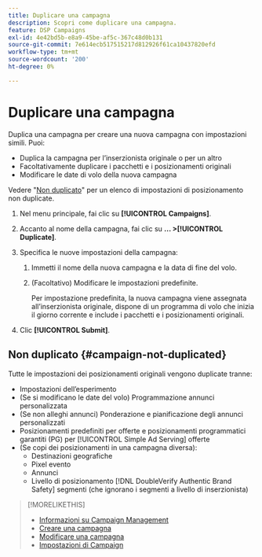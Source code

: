 ```yaml
---
title: Duplicare una campagna
description: Scopri come duplicare una campagna.
feature: DSP Campaigns
exl-id: 4e42bd5b-e8a9-45be-af5c-367c48d0b131
source-git-commit: 7e614ecb517515217d812926f61ca10437820efd
workflow-type: tm+mt
source-wordcount: '200'
ht-degree: 0%

---
```


# Duplicare una campagna

<!-- Some placements don't have this option. Clarify which placement types aren't eligible -- is it PG placements, or all placements using private inventory? And anything else? -->

Duplica una campagna per creare una nuova campagna con impostazioni simili. Puoi:

* Duplica la campagna per l’inserzionista originale o per un altro
* Facoltativamente duplicare i pacchetti e i posizionamenti originali
* Modificare le date di volo della nuova campagna

Vedere &quot;[Non duplicato](#campaign-not-duplicated)&quot; per un elenco di impostazioni di posizionamento non duplicate.

1. Nel menu principale, fai clic su **[!UICONTROL Campaigns]**.

1. Accanto al nome della campagna, fai clic su **... >[!UICONTROL Duplicate]**.

1. Specifica le nuove impostazioni della campagna:

   1. Immetti il nome della nuova campagna e la data di fine del volo.

   1. (Facoltativo) Modificare le impostazioni predefinite.

      Per impostazione predefinita, la nuova campagna viene assegnata all’inserzionista originale, dispone di un programma di volo che inizia il giorno corrente e include i pacchetti e i posizionamenti originali.

1. Clic **[!UICONTROL Submit]**.

## Non duplicato {#campaign-not-duplicated}

Tutte le impostazioni dei posizionamenti originali vengono duplicate tranne:

* Impostazioni dell’esperimento
* (Se si modificano le date del volo) Programmazione annunci personalizzata
* (Se non alleghi annunci) Ponderazione e pianificazione degli annunci personalizzati
* Posizionamenti predefiniti per offerte e posizionamenti programmatici garantiti (PG) per [!UICONTROL Simple Ad Serving] offerte
* (Se copi dei posizionamenti in una campagna diversa):
   * Destinazioni geografiche
   * Pixel evento
   * Annunci
   * Livello di posizionamento [!DNL DoubleVerify Authentic Brand Safety] segmenti (che ignorano i segmenti a livello di inserzionista)

>[!MORELIKETHIS]
>
>* [Informazioni su Campaign Management](campaign-about.md)
>* [Creare una campagna](campaign-create.md)
>* [Modificare una campagna](campaign-edit.md)
>* [Impostazioni di Campaign](campaign-settings.md)

